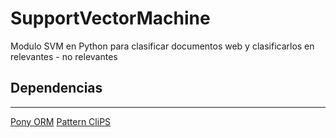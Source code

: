 # SupportVectorMachine

Modulo SVM en Python para clasificar documentos web y clasificarlos en relevantes - no relevantes

## Dependencias
------
[Pony ORM](https://ponyorm.com/)
[Pattern CliPS](http://www.clips.ua.ac.be/pattern)
